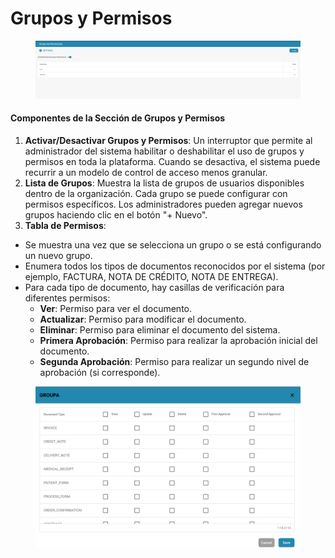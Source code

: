 # Grupos y Permisos

<figure><img src="../../../../.gitbook/assets/Bildschirmfoto 2024-05-08 um 08.26.22.png" alt=""><figcaption></figcaption></figure>

#### Componentes de la Sección de Grupos y Permisos

1. **Activar/Desactivar Grupos y Permisos**: Un interruptor que permite al administrador del sistema habilitar o deshabilitar el uso de grupos y permisos en toda la plataforma. Cuando se desactiva, el sistema puede recurrir a un modelo de control de acceso menos granular.
2. **Lista de Grupos**: Muestra la lista de grupos de usuarios disponibles dentro de la organización. Cada grupo se puede configurar con permisos específicos. Los administradores pueden agregar nuevos grupos haciendo clic en el botón "+ Nuevo".
3. **Tabla de Permisos**:

- Se muestra una vez que se selecciona un grupo o se está configurando un nuevo grupo.
- Enumera todos los tipos de documentos reconocidos por el sistema (por ejemplo, FACTURA, NOTA DE CRÉDITO, NOTA DE ENTREGA).
- Para cada tipo de documento, hay casillas de verificación para diferentes permisos:
  - **Ver**: Permiso para ver el documento.
  - **Actualizar**: Permiso para modificar el documento.
  - **Eliminar**: Permiso para eliminar el documento del sistema.
  - **Primera Aprobación**: Permiso para realizar la aprobación inicial del documento.
  - **Segunda Aprobación**: Permiso para realizar un segundo nivel de aprobación (si corresponde).

<figure><img src="../../../../.gitbook/assets/Bildschirmfoto 2024-05-08 um 08.26.33.png" alt=""><figcaption></figcaption></figure>
